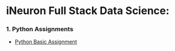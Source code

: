 # iNeuron Full Stack Data Science:

### 1. Python Assignments
- [Python Basic Assignment](https://github.com/pokeMike/Ineuron-DataScience-Assignments/tree/main/Python%20Basics)
